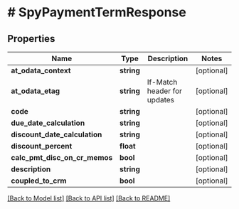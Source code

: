 # # SpyPaymentTermResponse

## Properties

Name | Type | Description | Notes
------------ | ------------- | ------------- | -------------
**at_odata_context** | **string** |  | [optional]
**at_odata_etag** | **string** | If-Match header for updates | [optional]
**code** | **string** |  | [optional]
**due_date_calculation** | **string** |  | [optional]
**discount_date_calculation** | **string** |  | [optional]
**discount_percent** | **float** |  | [optional]
**calc_pmt_disc_on_cr_memos** | **bool** |  | [optional]
**description** | **string** |  | [optional]
**coupled_to_crm** | **bool** |  | [optional]

[[Back to Model list]](../../README.md#models) [[Back to API list]](../../README.md#endpoints) [[Back to README]](../../README.md)
